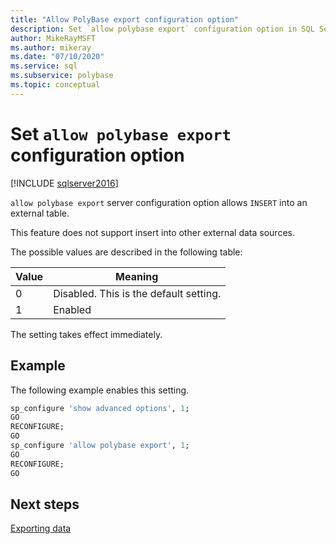 ```yaml
---
title: "Allow PolyBase export configuration option"
description: Set `allow polybase export` configuration option in SQL Server settings
author: MikeRayMSFT
ms.author: mikeray
ms.date: "07/10/2020"
ms.service: sql
ms.subservice: polybase
ms.topic: conceptual
---
```


# Set `allow polybase export` configuration option

[!INCLUDE [sqlserver2016](../../includes/applies-to-version/sqlserver2016.md)]

`allow polybase export` server configuration option  allows `INSERT` into an external table. 

This feature does not support insert into other external data sources.

 The possible values are described in the following table: 

| Value | Meaning                                |
|-------|----------------------------------------|
| 0     | Disabled. This is the default setting. |
| 1     | Enabled                                |


The setting takes effect immediately.

## Example

The following example enables this setting.

```sql
sp_configure 'show advanced options', 1;
GO
RECONFIGURE;
GO
sp_configure 'allow polybase export', 1;
GO
RECONFIGURE;
GO
```

## Next steps

 [Exporting data](../../relational-databases/polybase/polybase-configure-hadoop.md#exporting-data)
